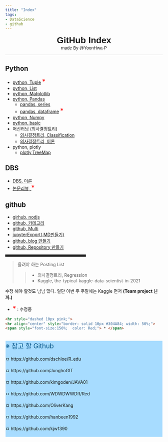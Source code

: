 ```yaml
---
title: "Index"
tags: 
- DataScience
- github
---
```


<center style="font-size:200%; font-family:Hiragino Kaku Gothic Pro, sans-serif">
<b>GitHub Index</b></center>

<center style="font-size:100%; font-family:Hiragino Kaku Gothic Pro, sans-serif"> 
made By @YoonHwa-P</center>




<span style="font-size:150%;  color: Red;"></span>
<hr style="dashed; 10px; pink;">

## Python
 * [python, Tuple](https://yoonhwa-p.github.io/2021/11/05/Python_tuple/) <span style="font-size:150%;  color: Red;">*</span>
 * [python, List](https://yoonhwa-p.github.io/2021/11/05/Python_List/)
 * [python, Matplotlib](https://yoonhwa-p.github.io/2021/11/03/Visualiztion__python/)
 * [python, Pandas](https://yoonhwa-p.github.io/2021/11/02/Pandas/)
   * [pandas, series](https://yoonhwa-p.github.io/2021/11/06/series(pandas)/)
   * [pandas, dataframe](https://yoonhwa-p.github.io/2021/11/06/dataFrame(pandas)/) <span style="font-size:150%;  color: Red;">*</span>
 * [python, Numpy](https://yoonhwa-p.github.io/2021/11/01/Numpy/)
 * [python, basic](https://yoonhwa-p.github.io/2021/11/02/ch2_python_basic/)
 * 머신러닝 (의사결정트리)
   * [의사결정트리, Classification](https://yoonhwa-p.github.io/2021/11/04/DecisionTreeClassifier/)
   * [의사결정트리, 이론](https://yoonhwa-p.github.io/2021/11/04/machineLearning_basic/)
 * python, plotly
   * [plotly,TreeMap](https://yoonhwa-p.github.io/2021/11/08/Kgg_plotly_treemap/)
 
## DBS
 * [DBS, 이론](https://yoonhwa-p.github.io/2021/11/04/BDS/)
 * [논문리뷰, ](https://yoonhwa-p.github.io/2021/11/03/bearSoup_Review/) <span style="font-size:150%;  color: Red;">*</span>
## github
 * [girhub, nodjs](https://yoonhwa-p.github.io/2021/11/04/nodjs/)
 * [github, 카테고리](https://yoonhwa-p.github.io/2021/11/04/categories/)
 * [github, Multi](https://yoonhwa-p.github.io/2021/11/02/gitHub_multi/)
 * [jupyterExport(.MD만들기)](https://yoonhwa-p.github.io/2021/11/01/GC_Upload_GH/)
 * [github, blog 만들기](https://yoonhwa-p.github.io/2021/10/29/Make_gitHub/)
 * [github, Repository 만들기](https://yoonhwa-p.github.io/2021/10/28/make_NewRepository/)
 

<hr align="center" style="border: solid; 10px; #304A84; width: 50%;">

> 올려야 하는 Posting List   <br>
>> - 의사결정트리, Regression <br>
>> - Kaggle, the-typical-kaggle-data-scientist-in-2021

수정 해야 할것도 넘넘 많다. 
일단 이번 주 주말에는 Kaggle 먼저 **(Team project 닌까.)**





* <span style="font-size:150%;  color: Red;">*</span> : 수정중


```html
<hr style="dashed 10px pink;">
<hr align="center" style="border: solid 10px #304A84; width: 50%;">
<span style="font-size:150%;  color: Red;"> * </span> 
```


<br>
<div style = "margin: 1px ; background-color: #A7DCFF">
<span style="font-size:150%;  color: #045488;"> ※ 참고 할 Github</span> <br><br>
ㅁ https://github.com/dschloe/R_edu <br><br>
ㅁ https://github.com/JunghoGIT  <br><br>
ㅁ https://github.com/kimgoden/JAVA01  <br><br>
ㅁ https://github.com/WDWDWWDff/Red  <br><br>
ㅁ https://github.com/OliverKang  <br><br>
ㅁ https://github.com/hanbeen1992  <br><br>
ㅁ https://github.com/kjw1390 <br><br>  </div> 